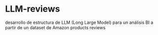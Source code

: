 # LLM-reviews
desarrollo de estructura de LLM (Long Large Model) para un análisis BI a partir de un dataset de Amazon products reviews
